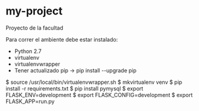 # my-project
Proyecto de la facultad

Para correr el ambiente debe estar instalado: 
- Python 2.7
- virtualenv
- virtualenvwrapper
- Tener actualizado pip -> pip install --upgrade pip

$ source /usr/local/bin/virtualenvwrapper.sh
$ mkvirtualenv venv
$ pip install -r requirements.txt
$ pip install pymysql
$ export FLASK_ENV=development
$ export FLASK_CONFIG=development
$ export FLASK_APP=run.py
